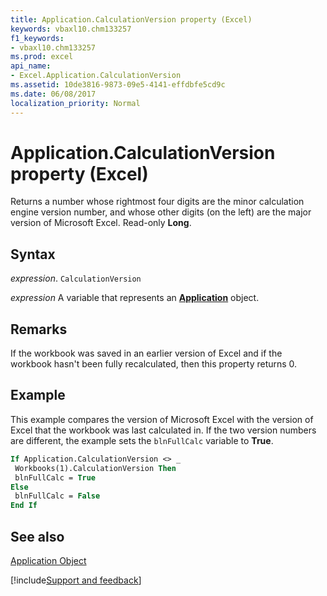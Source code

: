 ```yaml
---
title: Application.CalculationVersion property (Excel)
keywords: vbaxl10.chm133257
f1_keywords:
- vbaxl10.chm133257
ms.prod: excel
api_name:
- Excel.Application.CalculationVersion
ms.assetid: 10de3816-9873-09e5-4141-effdbfe5cd9c
ms.date: 06/08/2017
localization_priority: Normal
---
```



# Application.CalculationVersion property (Excel)

Returns a number whose rightmost four digits are the minor calculation engine version number, and whose other digits (on the left) are the major version of Microsoft Excel. Read-only  **Long**.


## Syntax

_expression_. `CalculationVersion`

_expression_ A variable that represents an **[Application](Excel.Application(object).md)** object.


## Remarks

If the workbook was saved in an earlier version of Excel and if the workbook hasn't been fully recalculated, then this property returns 0.


## Example

This example compares the version of Microsoft Excel with the version of Excel that the workbook was last calculated in. If the two version numbers are different, the example sets the  `blnFullCalc` variable to **True**.


```vb
If Application.CalculationVersion <> _ 
 Workbooks(1).CalculationVersion Then 
 blnFullCalc = True 
Else 
 blnFullCalc = False 
End If
```


## See also


[Application Object](Excel.Application(object).md)

[!include[Support and feedback](~/includes/feedback-boilerplate.md)]